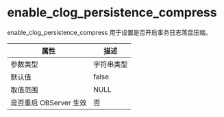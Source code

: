 enable_clog_persistence_compress 
=====================================================

enable_clog_persistence_compress 用于设置是否开启事务日志落盘压缩。


|      **属性**      | **描述** |
|------------------|--------|
| 参数类型             | 字符串类型  |
| 默认值              | false  |
| 取值范围             | NULL   |
| 是否重启 OBServer 生效 | 否      |



